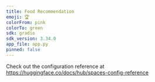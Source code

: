 ```yaml
---
title: Food Recommendation
emoji: 🏆
colorFrom: pink
colorTo: green
sdk: gradio
sdk_version: 3.34.0
app_file: app.py
pinned: false
---
```


Check out the configuration reference at https://huggingface.co/docs/hub/spaces-config-reference
